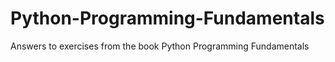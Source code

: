 # Python-Programming-Fundamentals
Answers to exercises from the book Python Programming Fundamentals

